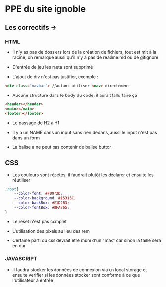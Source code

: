 # PPE du site ignoble
## Les correctifs ->

### HTML

* Il n'y as pas de dossiers lors de la création de fichiers, tout est mit à la racine, on remarque aussi qu'il n'y à pas de readme.md ou de gitignore

* D'entrée de jeu les meta sont supprimé 

* L'ajout de div n'est pas justifier, exemple : 
```html
<div class="navbar"> //autant utiliser <nav> directement
```

* Aucune structure dans le body du code, il aurait fallu faire ça
```html
<header></header>
<main></main>
<footer></footer>
```

* Le passage de H2 à H1

* Il y a un NAME dans un input sans rien dedans, aussi le input n'est pas dans un form

* La balise a ne peut pas contenir de balise button



## CSS

* Les couleurs sont répétés, il faudrait plutôt les déclarer et ensuite les réutiliser 
```css
:root{
    --color-font: #FD972D;
    --color-background: #15313C; 
    --color-backBox: #E1D2B3; 
    --color-fontBox: #BFA765;
}
```

* Le reset n'est pas complet 

* L'utilisation des pixels au lieu des rem

* Certaine parti du css devrait être muni d'un "max" car sinon la taille sera en dur 

### JAVASCRIPT

* Il faudra stocker les données de connexion via un local storage et ensuite verifier si les données stocker sont conforme à ce que l'utilisateur à entrée